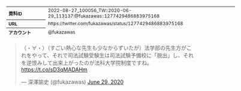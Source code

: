 <table style="font-size: 9pt; width: 610px; margin-bottom: 20px; height: 80px;">
<tbody>
    <tr>
        <th align=left>資料ID</th>
        <td align=left>2022-08-27_100056_TW::2020-06-29_113137:@fukazawas::1277429486883975168</td>
    </tr>
    <tr>
        <th align=left>URL</th>
        <td align=left>https://twitter.com/fukazawas/status/1277429486883975168</td>
    </tr>
    <tr>
        <th align=left>アカウント</th>
        <td align=left>@fukazawas</td>
    </tr>
    <tr>
        <th align=left>ユーザ名</th>
        <td align=left>深澤諭史</td>
    </tr>
    <tr>
        <th align=left>ツイートの記録日時</th>
        <td align=left>2022-08-27_100056_</td>
    </tr>
</tbody>
</table>
<blockquote class="twitter-tweet" data-width="450"  data-lang="ja"><p lang="ja" dir="ltr">（・∀・）（すごい熱心な先生も少なからずいたが）法学部の先生方がこれをやって、それで司法試験受験生は司法試験予備校に「脱出」し、それを逆恨みして出来上がったのが法科大学院制度ですね。 <a href="https://t.co/sD3qMADAHm">https://t.co/sD3qMADAHm</a></p>&mdash; 深澤諭史 (@fukazawas) <a href="https://twitter.com/fukazawas/status/1277429486883975168?ref_src=twsrc%5Etfw">June 29, 2020</a></blockquote>
<script async src="https://platform.twitter.com/widgets.js" charset="utf-8"></script>



